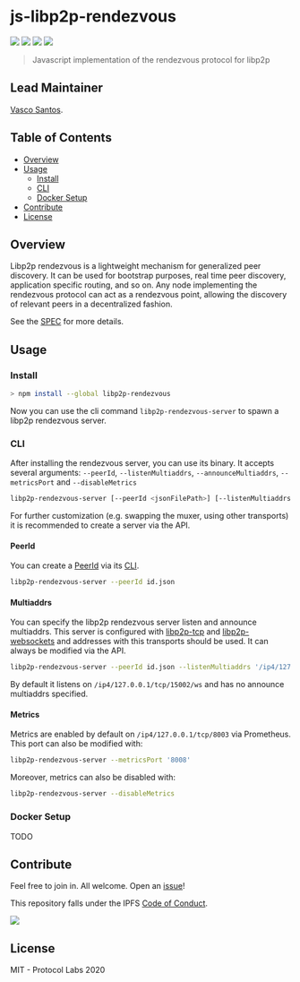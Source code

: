# js-libp2p-rendezvous <!-- omit in toc -->

[![](https://img.shields.io/badge/made%20by-Protocol%20Labs-blue.svg?style=flat-square)](http://protocol.ai)
[![](https://img.shields.io/badge/project-libp2p-yellow.svg?style=flat-square)](http://libp2p.io/)
[![](https://img.shields.io/badge/freenode-%23libp2p-yellow.svg?style=flat-square)](http://webchat.freenode.net/?channels=%23libp2p)
[![](https://img.shields.io/discourse/https/discuss.libp2p.io/posts.svg)](https://discuss.libp2p.io)

> Javascript implementation of the rendezvous protocol for libp2p

## Lead Maintainer <!-- omit in toc -->

[Vasco Santos](https://github.com/vasco-santos).

## Table of Contents<!-- omit in toc -->

- [Overview](#overview)
- [Usage](#usage)
  - [Install](#install)
  - [CLI](#cli)
  - [Docker Setup](#docker-setup)
- [Contribute](#contribute)
- [License](#license)

## Overview

Libp2p rendezvous is a lightweight mechanism for generalized peer discovery. It can be used for bootstrap purposes, real time peer discovery, application specific routing, and so on. Any node implementing the rendezvous protocol can act as a rendezvous point, allowing the discovery of relevant peers in a decentralized fashion.

See the [SPEC](https://github.com/libp2p/specs/tree/master/rendezvous) for more details.

## Usage

### Install

```bash
> npm install --global libp2p-rendezvous
```

Now you can use the cli command `libp2p-rendezvous-server` to spawn a libp2p rendezvous server.

### CLI

After installing the rendezvous server, you can use its binary. It accepts several arguments: `--peerId`, `--listenMultiaddrs`, `--announceMultiaddrs`, `--metricsPort` and `--disableMetrics`

```sh
libp2p-rendezvous-server [--peerId <jsonFilePath>] [--listenMultiaddrs <ma> ... <ma>] [--announceMultiaddrs <ma> ... <ma>] [--metricsPort <port>] [--disableMetrics]
```

For further customization (e.g. swapping the muxer, using other transports) it is recommended to create a server via the API.

#### PeerId

You can create a [PeerId](https://github.com/libp2p/js-peer-id) via its [CLI](https://github.com/libp2p/js-peer-id#cli). 

```sh
libp2p-rendezvous-server --peerId id.json
```

#### Multiaddrs

You can specify the libp2p rendezvous server listen and announce multiaddrs. This server is configured with [libp2p-tcp](https://github.com/libp2p/js-libp2p-tcp) and [libp2p-websockets](https://github.com/libp2p/js-libp2p-websockets) and addresses with this transports should be used. It can always be modified via the API.

```sh
libp2p-rendezvous-server --peerId id.json --listenMultiaddrs '/ip4/127.0.0.1/tcp/15002/ws' '/ip4/127.0.0.1/tcp/8000' --announceMultiaddrs '/dns4/test.io/tcp/443/wss/p2p/12D3KooWAuEpJKhCAfNcHycKcZCv9Qy69utLAJ3MobjKpsoKbrGA' '/dns6/test.io/tcp/443/wss/p2p/12D3KooWAuEpJKhCAfNcHycKcZCv9Qy69utLAJ3MobjKpsoKbrGA'
```

By default it listens on `/ip4/127.0.0.1/tcp/15002/ws` and has no announce multiaddrs specified.

#### Metrics

Metrics are enabled by default on `/ip4/127.0.0.1/tcp/8003` via Prometheus. This port can also be modified with:

```sh
libp2p-rendezvous-server --metricsPort '8008'
```

Moreover, metrics can also be disabled with:

```sh
libp2p-rendezvous-server --disableMetrics
```

### Docker Setup

TODO

## Contribute

Feel free to join in. All welcome. Open an [issue](https://github.com/libp2p/js-libp2p-rendezvous/issues)!

This repository falls under the IPFS [Code of Conduct](https://github.com/ipfs/community/blob/master/code-of-conduct.md).

[![](https://cdn.rawgit.com/jbenet/contribute-ipfs-gif/master/img/contribute.gif)](https://github.com/ipfs/community/blob/master/contributing.md)

## License

MIT - Protocol Labs 2020

[multiaddr]: https://github.com/multiformats/js-multiaddr
